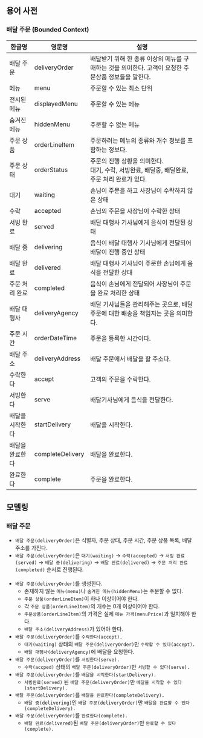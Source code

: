 ## 용어 사전

### 배달 주문 (Bounded Context)

| 한글명 | 영문명 | 설명 |
| --- | --- | --- |
| 배달 주문 | deliveryOrder | 배달받기 위해 한 종류 이상의 메뉴를 구매하는 것을 의미한다. 고객이 요청한 주문상품 정보들을 말한다. |
| 메뉴 | menu | 주문할 수 있는 최소 단위 |
| 전시된 메뉴 | displayedMenu | 주문할 수 있는 메뉴 |
| 숨겨진 메뉴 | hiddenMenu | 주문할 수 없는 메뉴 |
| 주문 상품 | orderLineItem | 주문하려는 메뉴의 종류와 개수 정보를 포함하는 정보다. |
| 주문 상태 | orderStatus | 주문의 진행 상황을 의미한다.<br/>대기, 수락, 서빙완료, 배달중, 배달완료, 주문 처리 완료가 있다. |
| 대기 | waiting | 손님이 주문을 하고 사장님이 수락하지 않은 상태 |
| 수락 | accepted | 손님의 주문을 사장님이 수락한 상태 |
| 서빙 완료 | served | 배달 대행사 기사님에게 음식이 전달된 상태 |
| 배달 중 | delivering | 음식이 배달 대행사 기사님에게 전달되어 배달이 진행 중인 상태 |
| 배달 완료 | delivered | 배달 대행사 기사님이 주문한 손님에게 음식을 전달한 상태 |
| 주문 처리 완료 | completed | 음식이 손님에게 전달되어 사장님이 주문을 완료 처리한 상태 |
| 배달 대행사 | deliveryAgency | 배달 기사님들을 관리해주는 곳으로, 배달 주문에 대한 배송을 책임지는 곳을 의미한다. |
| 주문 시간 | orderDateTime | 주문을 등록한 시간이다. |
| 배달 주소 | deliveryAddress | 배달 주문에서 배달을 할 주소다. |
| 수락한다 | accept | 고객의 주문을 수락한다. |
| 서빙한다 | serve | 배달기사님에게 음식을 전달한다. |
| 배달을 시작한다 | startDelivery | 배달을 시작한다. |
| 배달을 완료한다 | completeDelivery | 배달을 완료한다. |
| 완료한다 | complete | 주문을 완료한다. |

## 모델링

### 배달 주문

- `배달 주문(deliveryOrder)`은 식별자, 주문 상태, 주문 시간, 주문 상품 목록, 배달 주소를 가진다.
- `배달 주문(deliveryOrder)`은 `대기(waiting)` → `수락(accepted)` → `서빙 완료(served)` → `배달 중(delivering)` → `배달 완료(delivered)` → `주문 처리 완료(completed)` 순서로 진행된다.<br/><br/>
- `배달 주문(deliveryOrder)`를 생성한다.
    - 존재하지 않는 `메뉴(menu)`나 `숨겨진 메뉴(hiddenMenu)`는 주문할 수 없다.
    - `주문 상품(orderLineItem)`이 하나 이상이어야 한다.
    - 각 `주문 상품(orderLineItem)`의 개수는 0개 이상이어야 한다.
    - `주문상품(orderLineItem)`의 가격은 실제 `메뉴 가격(menuPrice)`과 일치해야 한다.
    - `배달 주소(deliveryAddress)`가 있어야 한다.
- `배달 주문(deliveryOrder)`를 `수락한다(accept).`
    - `대기(waiting)` 상태의 `배달 주문(deliveryOrder)`만 `수락할 수 있다(accept).`
    - `배달 대행사(deliveryAgency)`에 배달을 요청한다.
- `배달 주문(deliveryOrder)`를 `서빙한다(serve).`
    - `수락(accped)` 상태의 `배달 주문(deliveryOrder)`만 `서빙할 수 있다(serve).`
- `배달 주문(deliveryOrder)`를 `배달을 시작한다(startDelivery).`
    - `서빙완료(served)` 된 `배달 주문(deliveryOrder)`만 `배달을 시작할 수 있다(startDelivery).`
- `배달 주문(deliveryOrder)`를 `배달을 완료한다(completeDelivery).`
    - `배달 중(delivering)`인 `배달 주문(deliveryOrder)`만 `배달을 완료할 수 있다(completeDelivery).`
- `배달 주문(deliveryOrder)`를 `완료한다(complete).`
    - `배달 완료(delivered)`된 `배달 주문(deliveryOrder)`만 `완료할 수 있다(complete).`
